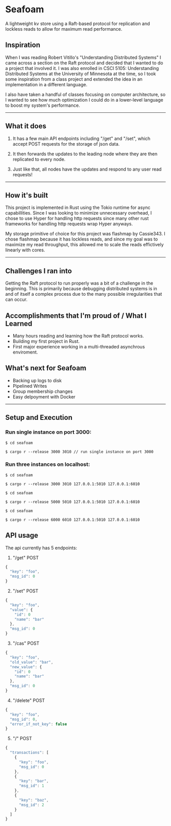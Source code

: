 # Seafoam
A lightweight kv store using a Raft-based protocol for replication and lockless reads to allow for maximum read performance.

## Inspiration
When I was reading Robert Vitillo's "Understanding Distributed Systems" I came across a section on the Raft protocol and decided that I wanted to do a project that involved it. I was also enrolled in CSCI 5105: Understanding Distributed Systems at the University of Minnesota at the time, so I took some inspiration from a class project and extended the idea in an implementation in a different language.

I also have taken a handful of classes focusing on computer architecture, so I wanted to see how much optimization I could do in a lower-level language to boost my system's performance.

---

## What it does
1. It has a few main API endpoints including "/get" and "/set", which accept POST requests for the storage of json data.

2. It then forwards the updates to the leading node where they are then replicated to every node.

3. Just like that, all nodes have the updates and respond to any user read requests!

---

## How it's built
This project is implemented in Rust using the Tokio runtime for async capabillities. Since I was looking to minimize unnecessary overhead, I chose to use Hyper for handling http requests since many other rust frameworks for handling http requests wrap Hyper anyways.

My storage primitive of choice for this project was flashmap by Cassie343. I chose flashmap because it has lockless reads, and since my goal was to maximize my read throughput, this allowed me to scale the reads effictively linearly with cores.

---

## Challenges I ran into
Getting the Raft protocol to run properly was a bit of a challenge in the beginning. This is primarily because debugging distributed systems is in and of itself a complex process due to the many possible irregularities that can occur.

## Accomplishments that I'm proud of / What I Learned
- Many hours reading and learning how the Raft protocol works.
- Building my first project in Rust.
- First major experience working in a multi-threaded asynchrous enviroment.

## What's next for Seafoam
- Backing up logs to disk
- Pipelined Writes
- Group membership changes
- Easy delpoyment with Docker

---

## Setup and Execution
### Run single instance on port 3000:
```
$ cd seafoam

$ cargo r --release 3000 3010 // run single instance on port 3000
```

### Run three instances on localhost:
```
$ cd seafoam

$ cargo r --release 3000 3010 127.0.0.1:5010 127.0.0.1:6010
```
```
$ cd seafoam

$ cargo r --release 5000 5010 127.0.0.1:5010 127.0.0.1:6010
```
```
$ cd seafoam

$ cargo r --release 6000 6010 127.0.0.1:5010 127.0.0.1:6010
```

## API usage
The api currently has 5 endpoints:
1. "/get" POST
```javascript
{
  "key": "foo",
  "msg_id": 0
}
```
2. "/set" POST
```javascript
{
  "key": "foo",
  "value": {
    "id": 0
    "name": "bar"
  },
  "msg_id": 0
}
```
3. "/cas" POST
```javascript
{
  "key": "foo",
  "old_value": "bar",
  "new_value": {
    "id": 0
    "name": "bar"
  },
  "msg_id": 0
}
```
4. "/delete" POST
```javascript
{
  "key": "foo",
  "msg_id": 0,
  "error_if_not_key": false
}
```
5. "/" POST
```javascript
{
  "transactions": [
    {
      "key": "foo",
      "msg_id": 0
    },
    {
      "key": "bar",
      "msg_id": 1
    },
    {
      "key": "baz",
      "msg_id": 2
    }
  ]
}
```
